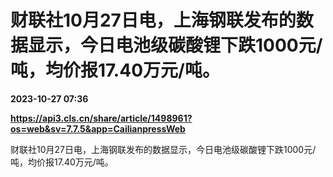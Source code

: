 # 财联社10月27日电，上海钢联发布的数据显示，今日电池级碳酸锂下跌1000元/吨，均价报17.40万元/吨。

**2023-10-27 07:36**

**https://api3.cls.cn/share/article/1498961?os=web&sv=7.7.5&app=CailianpressWeb**

财联社10月27日电，上海钢联发布的数据显示，今日电池级碳酸锂下跌1000元/吨，均价报17.40万元/吨。